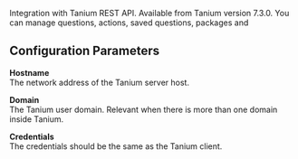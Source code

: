 Integration with Tanium REST API. Available from Tanium version 7.3.0. You can manage questions, actions, saved questions, packages and 

## Configuration Parameters

**Hostname**  
The network address of the Tanium server host.

**Domain**  
The Tanium user domain. Relevant when there is more than one domain inside Tanium.

**Credentials**  
The credentials should be the same as the Tanium client.

